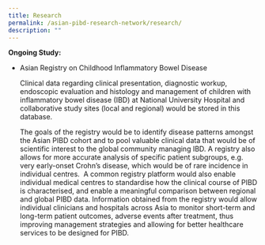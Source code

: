 ```yaml
---
title: Research
permalink: /asian-pibd-research-network/research/
description: ""
---
```

**Ongoing Study:**

*   Asian Registry on Childhood Inflammatory Bowel Disease
    
    Clinical data regarding clinical presentation, diagnostic workup, endoscopic evaluation and histology and management of children with inflammatory bowel disease (IBD) at National University Hospital and collaborative study sites (local and regional) would be stored in this database.
    
    The goals of the registry would be to identify disease patterns amongst the Asian PIBD cohort and to pool valuable clinical data that would be of scientific interest to the global community managing IBD. A registry also allows for more accurate analysis of specific patient subgroups, e.g. very early-onset Crohn’s disease, which would be of rare incidence in individual centres.  A common registry platform would also enable individual medical centres to standardise how the clinical course of PIBD is characterised, and enable a meaningful comparison between regional and global PIBD data. Information obtained from the registry would allow individual clinicians and hospitals across Asia to monitor short-term and long-term patient outcomes, adverse events after treatment, thus improving management strategies and allowing for better healthcare services to be designed for PIBD.